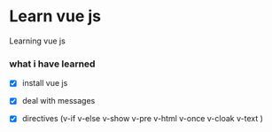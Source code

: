 # Learn vue js 

Learning vue js 



### what i have learned

- [x] install vue js  
- [x] deal with messages
- [x] directives (v-if v-else v-show v-pre v-html v-once v-cloak v-text )





